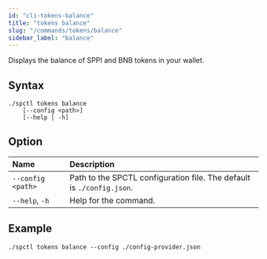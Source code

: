 ```yaml
---
id: "cli-tokens-balance"
title: "tokens balance"
slug: "/commands/tokens/balance"
sidebar_label: "balance"
---
```


Displays the balance of SPPI and BNB tokens in your wallet.

## Syntax

```
./spctl tokens balance
    [--config <path>]
    [--help | -h]
```

## Option

| **Name** | **Description** |
| :- | :- |
| `--config <path>` | Path to the SPCTL configuration file. The default is `./config.json`. |
| `--help`, `-h` | Help for the command. |

## Example

```
./spctl tokens balance --config ./config-provider.json
```